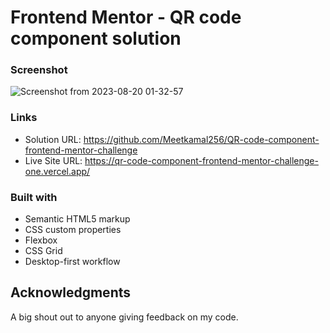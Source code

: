 # Frontend Mentor - QR code component solution



### Screenshot

![Screenshot from 2023-08-20 01-32-57](https://github.com/Meetkamal256/QR-code-component-frontend-mentor-challenge/assets/104779844/ec7f9916-6460-4c88-951e-2f03f1b5783d)


### Links

- Solution URL: https://github.com/Meetkamal256/QR-code-component-frontend-mentor-challenge
- Live Site URL: https://qr-code-component-frontend-mentor-challenge-one.vercel.app/

### Built with

- Semantic HTML5 markup
- CSS custom properties
- Flexbox
- CSS Grid
- Desktop-first workflow

## Acknowledgments

A big shout out to anyone giving feedback on my code.
